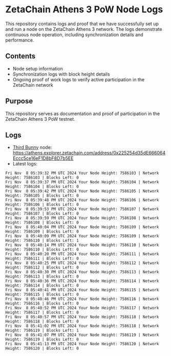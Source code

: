 # ZetaChain Athens 3 PoW Node Logs
This repository contains logs and proof that we have successfully set up and run a node on the ZetaChain Athens 3 network. The logs demonstrate continuous node operation, including synchronization details and performance.

## Contents
- Node setup information
- Synchronization logs with block height details
- Ongoing proof of work logs to verify active participation in the ZetaChain network

## Purpose
This repository serves as documentation and proof of participation in the ZetaChain Athens 3 PoW testnet.

## Logs

- [Third Bunny](https://thirdbunny.xyz/) node: https://athens.explorer.zetachain.com/address/0x225254d35dE666064Eccc5ce16eF1D8bF8D7b5EE
- Latest logs:
```
Fri Nov  8 05:39:32 PM UTC 2024 Your Node Height: 7586103 | Network Height: 7586103 | Blocks Left: 0
Fri Nov  8 05:39:37 PM UTC 2024 Your Node Height: 7586104 | Network Height: 7586104 | Blocks Left: 0
Fri Nov  8 05:39:42 PM UTC 2024 Your Node Height: 7586105 | Network Height: 7586105 | Blocks Left: 0
Fri Nov  8 05:39:48 PM UTC 2024 Your Node Height: 7586106 | Network Height: 7586106 | Blocks Left: 0
Fri Nov  8 05:39:53 PM UTC 2024 Your Node Height: 7586107 | Network Height: 7586107 | Blocks Left: 0
Fri Nov  8 05:39:59 PM UTC 2024 Your Node Height: 7586108 | Network Height: 7586108 | Blocks Left: 0
Fri Nov  8 05:40:04 PM UTC 2024 Your Node Height: 7586109 | Network Height: 7586109 | Blocks Left: 0
Fri Nov  8 05:40:09 PM UTC 2024 Your Node Height: 7586109 | Network Height: 7586110 | Blocks Left: 1
Fri Nov  8 05:40:14 PM UTC 2024 Your Node Height: 7586110 | Network Height: 7586110 | Blocks Left: 0
Fri Nov  8 05:40:20 PM UTC 2024 Your Node Height: 7586111 | Network Height: 7586111 | Blocks Left: 0
Fri Nov  8 05:40:25 PM UTC 2024 Your Node Height: 7586112 | Network Height: 7586112 | Blocks Left: 0
Fri Nov  8 05:40:30 PM UTC 2024 Your Node Height: 7586113 | Network Height: 7586113 | Blocks Left: 0
Fri Nov  8 05:40:36 PM UTC 2024 Your Node Height: 7586114 | Network Height: 7586114 | Blocks Left: 0
Fri Nov  8 05:40:41 PM UTC 2024 Your Node Height: 7586115 | Network Height: 7586115 | Blocks Left: 0
Fri Nov  8 05:40:46 PM UTC 2024 Your Node Height: 7586116 | Network Height: 7586116 | Blocks Left: 0
Fri Nov  8 05:40:52 PM UTC 2024 Your Node Height: 7586117 | Network Height: 7586117 | Blocks Left: 0
Fri Nov  8 05:40:57 PM UTC 2024 Your Node Height: 7586118 | Network Height: 7586118 | Blocks Left: 0
Fri Nov  8 05:41:02 PM UTC 2024 Your Node Height: 7586118 | Network Height: 7586119 | Blocks Left: 1
Fri Nov  8 05:41:07 PM UTC 2024 Your Node Height: 7586119 | Network Height: 7586119 | Blocks Left: 0
Fri Nov  8 05:41:13 PM UTC 2024 Your Node Height: 7586120 | Network Height: 7586120 | Blocks Left: 0
```
